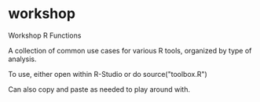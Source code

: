 # workshop
Workshop R Functions

A collection of common use cases for various R tools, organized by type of analysis.

To use, either open within R-Studio or do source("toolbox.R")

Can also copy and paste as needed to play around with.
